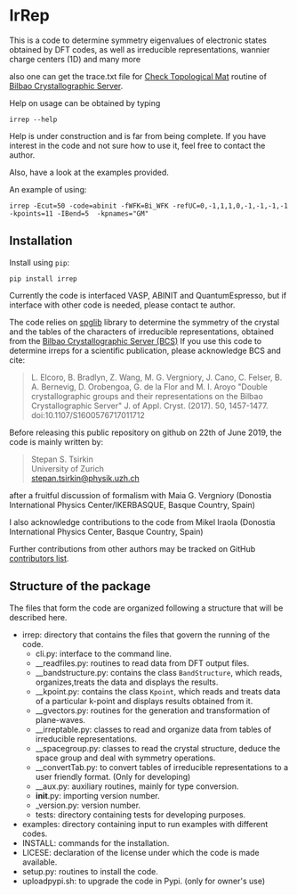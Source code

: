 # IrRep

This is a code to determine symmetry eigenvalues of electronic states obtained by DFT codes, as well as irreducible representations, 
wannier charge centers (1D) and many more

also one can get the trace.txt file for [Check Topological Mat](http://www.cryst.ehu.es/cgi-bin/cryst/programs/topological.pl) routine 
of [Bilbao Crystallographic Server](https://www.cryst.ehu.es).

Help on usage can be obtained by typing

```
irrep --help
```

Help is under construction and is far from being complete. If you have interest in the code and not sure how to use it, 
feel free to contact the author.

Also, have a look at the examples provided.

An example of using: 

```
irrep -Ecut=50 -code=abinit -fWFK=Bi_WFK -refUC=0,-1,1,1,0,-1,-1,-1,-1  -kpoints=11 -IBend=5  -kpnames="GM"
```


## Installation

Install using `pip`:

```
pip install irrep
```

Currently the code is interfaced VASP, ABINIT and QuantumEspresso, but if interface with other code is needed, please contact te author.

The code relies on [spglib](https://github.com/atztogo/spglib) library to determine the symmetry of the crystal
and the tables of the characters of irreducible representations, obtained from the [Bilbao Crystallographic Server (BCS)](http://www.cryst.ehu.es/)
If you use this code to determine irreps for a scientific publication, please acknowledge BCS and
cite:

> L. Elcoro, B. Bradlyn, Z. Wang, M. G. Vergniory, J. Cano, C. Felser, B. A. Bernevig, D. Orobengoa, G. de la Flor and M. I. Aroyo
"Double crystallographic groups and their representations on the Bilbao Crystallographic Server"
J. of Appl. Cryst. (2017). 50, 1457-1477. doi:10.1107/S1600576717011712

Before releasing this public repository on github on 22th of June 2019, 
the code is mainly written by:

> Stepan S. Tsirkin   
> University of Zurich  
> stepan.tsirkin@physik.uzh.ch  

after a fruitful discussion of formalism with Maia G. Vergniory (Donostia International Physics Center/IKERBASQUE, Basque Country, Spain) 

I also acknowledge contributions to the code from Mikel Iraola (Donostia International Physics Center, Basque Country, Spain) 

Further contributions from other authors may be tracked on GitHub [contributors list](https://github.com/stepan-tsirkin/irrep/graphs/contributors). 


## Structure of the package

The files that form the code are organized following a structure that will be described here.

- irrep: directory that contains the files that govern the running of the code.
  - cli.py: interface to the command line.
  - __readfiles.py: routines to read data from DFT output files.
  - __bandstructure.py: contains the class `BandStructure`, which reads, organizes,treats the data and displays the results.
  - __kpoint.py: contains the class `Kpoint`, which reads and treats data of a particular k-point and displays results obtained from it.
  - __gvectors.py: routines for the generation and transformation of plane-waves.
  - __irreptable.py: classes to read and organize data from tables of irreducible representations.
  - __spacegroup.py: classes to read the crystal structure, deduce the space group and deal with symmetry operations.
  - __convertTab.py: to convert tables of irreducible representations to a user friendly format. (Only for developing)
  - __aux.py: auxiliary routines, mainly for type conversion.
  - __init__.py: importing version number.
  - _version.py: version number.
  - tests: directory containing tests for developing purposes.
- examples: directory containing input to run examples with different codes.
- INSTALL: commands for the installation.
- LICESE: declaration of the license under which the code is made available.
- setup.py: routines to install the code.
- uploadpypi.sh: to upgrade the code in Pypi. (only for owner's use)